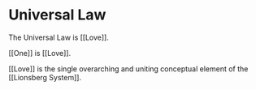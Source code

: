 # Universal Law

The Universal Law is [[Love]]. 

[[One]] is [[Love]]. 

[[Love]] is the single overarching and uniting conceptual element of the [[Lionsberg System]]. 
